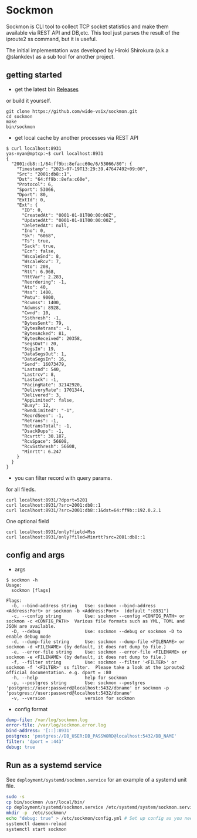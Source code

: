# Sockmon
Sockmon is CLI tool to collect TCP socket statistics and make them available via REST API and DB,etc. 
This tool just parses the result of the iproute2 ss command,  but it is useful.

The initial implementation was developed by Hiroki Shirokura (a.k.a @slankdev) as a sub tool for another project.

## getting started

- get the latest bin
[Releases](https://github.com/wide-vsix/sockmon/releases)

or build it yourself.
```
git clone https://github.com/wide-vsix/sockmon.git
cd sockmon
make
bin/sockmon
```

- get local cache by another processes via REST API
```
$ curl localhost:8931
yas-nyan@mptcp:~$ curl localhost:8931
{
  "2001:db8::1/64:ff9b::8efa:c60e/6/53066/80": {
    "Timestamp": "2023-07-19T13:29:39.47647492+09:00",
    "Src": "2001:db8::1",
    "Dst": "64:ff9b::8efa:c60e",
    "Protocol": 6,
    "Sport": 53066,
    "Dport": 80,
    "ExtId": 0,
    "Ext": {
      "ID": 0,
      "CreatedAt": "0001-01-01T00:00:00Z",
      "UpdatedAt": "0001-01-01T00:00:00Z",
      "DeletedAt": null,
      "Ino": 0,
      "Sk": "6068",
      "Ts": true,
      "Sack": true,
      "Ecn": false,
      "WscaleSnd": 8,
      "WscaleRcv": 7,
      "Rto": 208,
      "Rtt": 6.968,
      "RttVar": 2.283,
      "Reordering": -1,
      "Ato": 40,
      "Mss": 1400,
      "Pmtu": 9000,
      "Rcvmss": 1400,
      "Advmss": 8928,
      "Cwnd": 10,
      "Ssthresh": -1,
      "BytesSent": 79,
      "BytesRetrans": -1,
      "BytesAcked": 81,
      "BytesReceived": 20358,
      "SegsOut": 20,
      "SegsIn": 19,
      "DataSegsOut": 1,
      "DataSegsIn": 16,
      "Send": 16073479,
      "Lastsnd": 540,
      "Lastrcv": 8,
      "Lastack": -1,
      "PacingRate": 32142920,
      "DeliveryRate": 1701344,
      "Delivered": 3,
      "AppLimited": false,
      "Busy": 12,
      "RwndLimited": "-1",
      "ReordSeen": -1,
      "Retrans": -1,
      "RetransTotal": -1,
      "DsackDups": -1,
      "Rcvrtt": 30.187,
      "RcvSpace": 56608,
      "RcvSsthresh": 56608,
      "Minrtt": 6.247
    }
  }
}

```

- you can filter record with query params.

for all fileds.
```
curl localhost:8931/?dport=5201
curl localhost:8931/?src=2001:db8::1
curl localhost:8931/?src=2001:db8::1&dst=64:ff9b::192.0.2.1
```

One optional field

```
curl localhost:8931/only?field=Mss
curl localhost:8931/only?filed=Minrtt?src=2001:db8::1
```

## config and args

- args
```
$ sockmon -h
Usage:
  sockmon [flags]

Flags:
  -b, --bind-address string   Use: sockmon --bind-address <Address:Port> or sockmon -b <Address:Port>  (default ":8931")
  -c, --config string         Use: sockmon --config <CONFIG_PATH> or sockmon -c <CONFIG_PATH>  Various file formats such as YML, TOML and JSON are available.
  -D, --debug                 Use: sockmon --debug or sockmon -D to enable debug mode
  -d, --dump-file string      Use: sockmon --dump-file <FILENAME> or sockmon -d <FILENAME> (by default, it does not dump to file.) 
  -e, --error-file string     Use: sockmon --error-file <FILENAME> or sockmon -e <FILENAME> (by default, it does not dump to file.) 
  -f, --filter string         Use: sockmon --filter '<FILTER>' or sockmon -f '<FILTER>' ss filter.  Please take a look at the iproute2 official documentation. e.g. dport = :80 
  -h, --help                  help for sockmon
  -p, --postgres string       Use: sockmon --postgres 'postgres://user:password@localhost:5432/dbname' or sockmon -p 'postgres://user:password@localhost:5432/dbname' 
  -v, --version               version for sockmon
```

- config format
```yml
dump-file: /var/log/sockmon.log
error-file: /var/log/sockmon.error.log
bind-address: '[::]:8931'
postgres: 'postgres://DB_USER:DB_PASSWORD@localhost:5432/DB_NAME'
filter: 'dport = :443'
debug: true
```

## Run as a systemd service
See `deployment/systemd/sockmon.service` for an example of a systemd unit file.

```bash
sudo -s
cp bin/sockmon /usr/local/bin/
cp deployment/systemd/sockmon.service /etc/systemd/system/sockmon.service
mkdir -p  /etc/sockmon/
echo "debug: true" > /etc/sockmon/config.yml # Set up config as you needed.
systemctl daemon-reload
systemctl start sockmon
```
